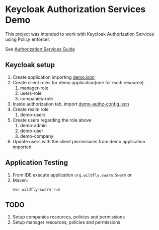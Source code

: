 # Keycloak Authorization Services Demo

This project was intended to work with Keycloak Authorization Services using Policy enforcer. 

See [Authorization Services Guide](https://www.keycloak.org/docs/latest/authorization_services/index.html)

## Keycloak setup

1. Create application importing [demo.json](demo.json)
1. Create client roles for demo application(one for each resource)
    1. manager-role
    1. users-role
    1. companies-role
1. Inside authorization tab, import [demo-authz-config.json](demo-authz-config.json)
1. Create realm role
    1. demo-users
1. Create users regarding the role above
    1. demo-admin
    1. demo-user
    1. demo-company
1. Update users with the client permissions from demo application imported

## Application Testing

1. From IDE execute application `org.wildfly.swarm.Swarm` or
1. Maven:
    ```
    mvn wildfly-swarm:run
    ```
## TODO
1. Setup companies resources, policies and permissions
1. Setup manager resources, policies and permissions

